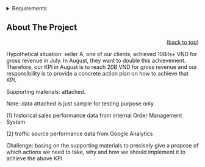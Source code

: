 <div id="top"></div>


<details>
  <summary>Requirements</summary>
</details>



<!-- ABOUT THE PROJECT -->
## About The Project


<p align="right">(<a href="#top">back to top</a>)</p>


Hypothetical situation: seller A, one of our clients, achieved 10Bils+ VND for gross revenue in July. In August, they want to double this achievement. Therefore, our KPI in August is to reach 20B VND for gross revenue and our responsibility is to provide a concrete action plan on how to achieve that KPI.


Supporting materials: attached. 

Note: data attached is just sample for testing purpose only.


(1) historical sales performance data from internal Order Management System


(2) traffic source performance data from Google Analytics


Challenge: basing on the supporting materials to precisely give a propose of which actions we need to take, why and how we should implement it to achieve the above KPI



